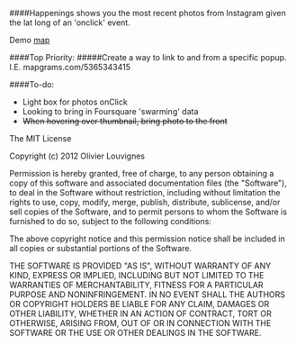 ####Happenings shows you the most recent photos from Instagram given the lat long of an 'onclick' event.

Demo [map](http:visuallybs.com/maps/happenings)

####Top Priority:
#####Create a way to link to and from a specific popup. I.E. mapgrams.com/5365343415

####To-do:
* Light box for photos onClick
* Looking to bring in Foursquare 'swarming' data
* ~~When hovering over thumbnail, bring photo to the front~~

The MIT License

Copyright (c) 2012 Olivier Louvignes

Permission is hereby granted, free of charge, to any person obtaining a copy
of this software and associated documentation files (the "Software"), to deal
in the Software without restriction, including without limitation the rights
to use, copy, modify, merge, publish, distribute, sublicense, and/or sell
copies of the Software, and to permit persons to whom the Software is
furnished to do so, subject to the following conditions:

The above copyright notice and this permission notice shall be included in
all copies or substantial portions of the Software.

THE SOFTWARE IS PROVIDED "AS IS", WITHOUT WARRANTY OF ANY KIND, EXPRESS OR
IMPLIED, INCLUDING BUT NOT LIMITED TO THE WARRANTIES OF MERCHANTABILITY,
FITNESS FOR A PARTICULAR PURPOSE AND NONINFRINGEMENT. IN NO EVENT SHALL THE
AUTHORS OR COPYRIGHT HOLDERS BE LIABLE FOR ANY CLAIM, DAMAGES OR OTHER
LIABILITY, WHETHER IN AN ACTION OF CONTRACT, TORT OR OTHERWISE, ARISING FROM,
OUT OF OR IN CONNECTION WITH THE SOFTWARE OR THE USE OR OTHER DEALINGS IN
THE SOFTWARE.
